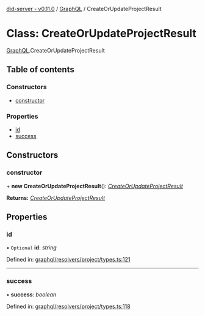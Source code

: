 [did-server - v0.11.0](../README.md) / [GraphQL](../modules/graphql.md) / CreateOrUpdateProjectResult

# Class: CreateOrUpdateProjectResult

[GraphQL](../modules/graphql.md).CreateOrUpdateProjectResult

## Table of contents

### Constructors

- [constructor](graphql.createorupdateprojectresult.md#constructor)

### Properties

- [id](graphql.createorupdateprojectresult.md#id)
- [success](graphql.createorupdateprojectresult.md#success)

## Constructors

### constructor

\+ **new CreateOrUpdateProjectResult**(): [*CreateOrUpdateProjectResult*](graphql.createorupdateprojectresult.md)

**Returns:** [*CreateOrUpdateProjectResult*](graphql.createorupdateprojectresult.md)

## Properties

### id

• `Optional` **id**: *string*

Defined in: [graphql/resolvers/project/types.ts:121](https://github.com/Puzzlepart/did/blob/dev/server/graphql/resolvers/project/types.ts#L121)

___

### success

• **success**: *boolean*

Defined in: [graphql/resolvers/project/types.ts:118](https://github.com/Puzzlepart/did/blob/dev/server/graphql/resolvers/project/types.ts#L118)
